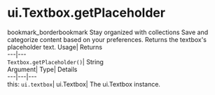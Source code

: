  
#  ui.Textbox.getPlaceholder
bookmark_borderbookmark Stay organized with collections  Save and categorize content based on your preferences. 
Returns the textbox's placeholder text. Usage| Returns  
---|---  
`Textbox.getPlaceholder()`| String  
Argument| Type| Details  
---|---|---  
this: `ui.textbox`| ui.Textbox| The ui.Textbox instance.  
